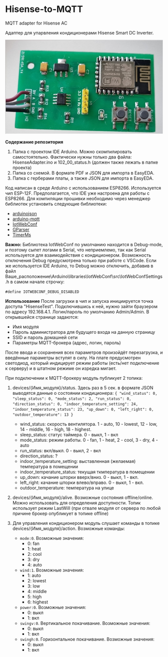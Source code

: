 # Hisense-to-MQTT
MQTT adapter for Hisense AC

Адаптер для упарвления кондиционерами Hisense Smart DC Inverter.

![Внешний вид](https://github.com/Vittaly76/Hisense-to-MQTT/blob/main/20220911_120043.jpg)

**Содержание репозитория**
1. Папка с проектом IDE Arduino. Можно скомпилировать самостоятельно. Фактически нужны только два файла: HisenseAdapter.ino и 102_00_status.h (должен также лежать в папке проекта)
2. Папка со схемой. В формате PDF и JSON для импорта в EasyEDA.
3. Папка с герберами платы, а также JSON для импорта в EasyEDA.

Код написан в среде Arduino с использованием ESP8266. Используется чип ESP-12F. Предполагается, что IDE уже настроена для работы с ESP8266. Для компиляции прошивки необходимо через менеджер библиотек установить следующие библиотеки:
- [arduinojson](https://arduinojson.org/)
- [arduino-mqtt](https://github.com/256dpi/arduino-mqtt)
- [IotWebConf](https://github.com/prampec/IotWebConf)
- [GParser](https://github.com/GyverLibs/GParser)
- [TimerMs](https://github.com/GyverLibs/TimerMs)

**Важно:**
Библиотека IotWebConf по умолчанию находится в Debug-mode, и поэтому сыпет логами в Serial, что неприемлемо, так как Serial используется для взаимодействия с кондиционером. Возможность отключения Debug предусмотрена только при работе с VSCode. Если же используется IDE Arduino, то Debug можно отключить, добавив в файл Ваше_расположение\Arduino\libraries\IotWebConf\src\IotWebConfSettings.h в самом начале строчку:

`#define IOTWEBCONF_DEBUG_DISABLED`

**Использование**
После загрузки в чип и запуска инициируется точка доступа "HisenseTest". Подключившись к ней, нужно зайти браузером по адресу 192.168.4.1. Логин/пароль по умолчанию Admin/Admin. В открывшейся странице задаются:
- Имя модуля
- Пароль администратора для будущего входа на данную страницу
- SSID и пароль домашней сети
- Параметры MQTT-брокера (адрес, логин, пароль)

После ввода и сохранения всех параметров произойдёт перезагрузка, и введённые параметры вступят в силу.
На плате предусмотрен светодиод, который индицирует режим работы (есть/нет подключение к серверу) и в штатном режиме он изредка мигает.

При подключении к MQTT-брокеру модуль публикует 2 топика:
1. devices/{Имя_модуля}/status. Здесь раз в 5 сек. в формате JSON выводятся данные о состоянии кондиционера:
   `{
    "wind_status": 0,
    "sleep_status": 0,
    "mode_status": 2,
    "run_status": 0,
    "direction_status": 0,
    "indoor_temperature_setting": 24,
    "indoor_temperature_status": 23,
    "up_down": 0,
    "left_right": 0,
    "outdoor_temperature": 13
    }`
    
    - wind_status: скорость вентилятора. 1 - auto, 10 - lowest, 12 - low, 14 - middle, 16 - high, 18 - highest.
    - sleep_status: статус таймера. 0 - выкл, 1 - вкл
    - mode_status: режим работы. 0 - fan, 1 - heat, 2 - cool, 3 - dry, 4 - auto
    - run_status: вкл/выкл. 0 - выкл, 2 - вкл
    - direction_status: ?
    - indoor_temperature_setting: выставленная (желаемая) температура в помещении
    - indoor_temperature_status: текущая ткмпература в помещении
    - up_down: качание шторки вверх/вниз. 0 - выкл, 1 - вкл.
    - left_right: качание шторки влево/вправо. 0 - выкл, 1 - вкл.
    - outdoor_temperature: температура на улице
    
2. devices/{Имя_модуля}/alive. Возможные состояния offline/online. Можно использовать для определения доступности. Топик использует режим LastWill (при отвале модуля от сервера по любой причине брокер опубликует в топике offline)

3. Для управления кондиционером модуль слушает команды в топике devices/{Имя_модуля}/action. Возможные команды:
    - `mode:0`. Возможные значения:
        -  0: fan
        -  1: heat
        -  2: cool
        -  3: dry
        -  4: auto
    -  `wind:1`. Возможные значения:
        - 1: auto
        - 2: lowest
        - 3: low
        - 4: middle
        - 5: high
        - 6: highest
    - `power:0`. Возможные значения:
        - 0: выкл
        - 1: вкл
    - `swingv:0`. Вертикальное покачивание. Возможные значения:
        - 0: выкл
        - 1: вкл
    - `swingh:0`. Горизонтальное покачивание. Возможные значения:
        - 0: выкл
        - 1: вкл


